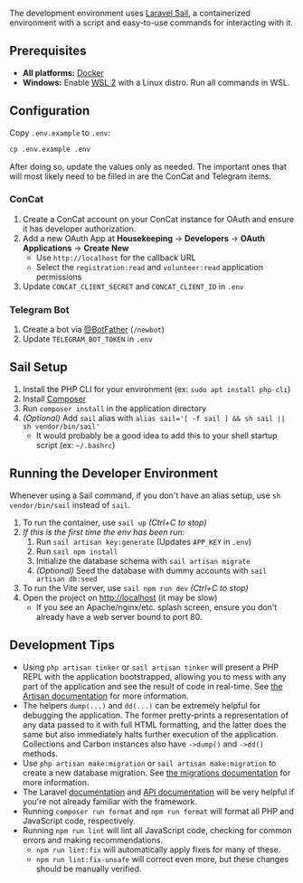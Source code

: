 The development environment uses [Laravel Sail](https://laravel.com/docs/11.x/sail), a containerized environment with a script and easy-to-use commands for interacting with it.

## Prerequisites

-   **All platforms:** [Docker](https://www.docker.com/)
-   **Windows:** Enable [WSL 2](https://learn.microsoft.com/en-us/windows/wsl/install) with a Linux distro. Run all commands in WSL.

## Configuration

Copy `.env.example` to `.env`:

```bash
cp .env.example .env
```

After doing so, update the values only as needed.
The important ones that will most likely need to be filled in are the ConCat and Telegram items.

### ConCat

1. Create a ConCat account on your ConCat instance for OAuth and ensure it has developer authorization.
1. Add a new OAuth App at **Housekeeping** -> **Developers** -> **OAuth Applications** -> **Create New**
    - Use `http://localhost` for the callback URL
    - Select the `registration:read` and `volunteer:read` application permissions
1. Update `CONCAT_CLIENT_SECRET` and `CONCAT_CLIENT_ID` in `.env`

### Telegram Bot

1. Create a bot via [@BotFather](https://t.me/botfather) (`/newbot`)
1. Update `TELEGRAM_BOT_TOKEN` in `.env`

## Sail Setup

1. Install the PHP CLI for your environment (ex: `sudo apt install php-cli`)
1. Install [Composer](https://getcomposer.org/download/)
1. Run `composer install` in the application directory
1. _(Optional)_ Add `sail` alias with `alias sail='[ -f sail ] && sh sail || sh vendor/bin/sail'`
    - It would probably be a good idea to add this to your shell startup script (ex: `~/.bashrc`)

## Running the Developer Environment

Whenever using a Sail command, if you don't have an alias setup, use `sh vendor/bin/sail` instead of `sail`.

1. To run the container, use `sail up` _(Ctrl+C to stop)_
1. _If this is the first time the env has been run:_
    1. Run `sail artisan key:generate` (Updates `APP_KEY` in `.env`)
    1. Run `sail npm install`
    1. Initialize the database schema with `sail artisan migrate`
    1. _(Optional)_ Seed the database with dummy accounts with `sail artisan db:seed`
1. To run the Vite server, use `sail npm run dev` _(Ctrl+C to stop)_
1. Open the project on [http://localhost](http://localhost) (it may be slow)
    - If you see an Apache/nginx/etc. splash screen, ensure you don't already have a web server bound to port 80.

## Development Tips

-   Using `php artisan tinker` or `sail artisan tinker` will present a PHP REPL with the application bootstrapped, allowing you to mess with any part of the application and see the result of code in real-time. See [the Artisan documentation](https://laravel.com/docs/11.x/artisan#tinker) for more information.
-   The helpers `dump(...)` and `dd(...)` can be extremely helpful for debugging the application. The former pretty-prints a representation of any data passed to it with full HTML formatting, and the latter does the same but also immediately halts further execution of the application. Collections and Carbon instances also have `->dump()` and `->dd()` methods.
-   Use `php artisan make:migration` or `sail artisan make:migration` to create a new database migration. See [the migrations documentation](https://laravel.com/docs/11.x/migrations) for more information.
-   The Laravel [documentation](https://laravel.com/docs/11.x) and [API documentation](https://laravel.com/api/11.x/) will be very helpful if you're not already familiar with the framework.
-   Running `composer run format` and `npm run format` will format all PHP and JavaScript code, respectively.
-   Running `npm run lint` will lint all JavaScript code, checking for common errors and making recommendations.
    -   `npm run lint:fix` will automatically apply fixes for many of these.
    -   `npm run lint:fix-unsafe` will correct even more, but these changes should be manually verified.
